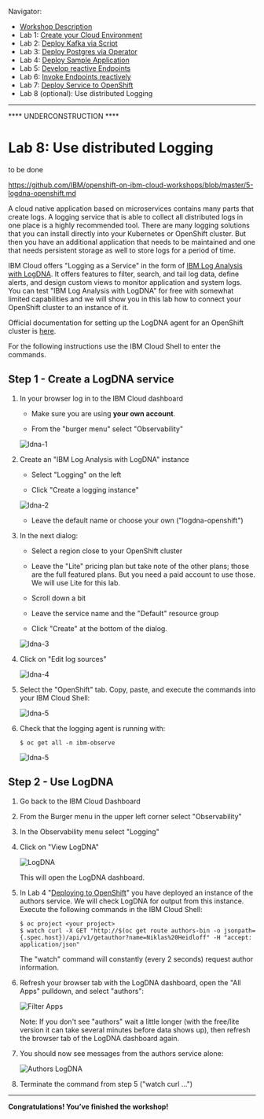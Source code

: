 Navigator:
* [Workshop Description](https://nheidloff.github.io/workshop-quarkus-openshift-reactive-endpoints/)
* Lab 1: [Create your Cloud Environment](lab1.md)
* Lab 2: [Deploy Kafka via Script](lab2.md)
* Lab 3: [Deploy Postgres via Operator](lab3.md)
* Lab 4: [Deploy Sample Application](lab4.md)
* Lab 5: [Develop reactive Endpoints](lab5.md)
* Lab 6: [Invoke Endpoints reactively](lab6.md)
* Lab 7: [Deploy Service to OpenShift](lab7.md)
* Lab 8 (optional): Use distributed Logging

---
**** UNDERCONSTRUCTION ****

# Lab 8: Use distributed Logging

to be done

https://github.com/IBM/openshift-on-ibm-cloud-workshops/blob/master/5-logdna-openshift.md

A cloud native application based on microservices contains many parts that create logs. A logging service that is able to collect all distributed logs in one place is a highly recommended tool. There are many logging solutions that you can install directly into your Kubernetes or OpenShift cluster. But then you have an additional application that needs to be maintained and one that needs persistent storage as well to store logs for a period of time. 

IBM Cloud offers "Logging as a Service" in the form of [IBM Log Analysis with LogDNA](https://cloud.ibm.com/docs/services/Log-Analysis-with-LogDNA?topic=LogDNA-getting-started#getting-started). It offers features to filter, search, and tail log data, define alerts, and design custom views to monitor application and system logs. You can test "IBM Log Analysis with LogDNA" for free with somewhat limited capabilities and we will show you in this lab how to connect your OpenShift cluster to an instance of it.

Official documentation for setting up the LogDNA agent for an OpenShift cluster is [here](https://cloud.ibm.com/docs/services/Log-Analysis-with-LogDNA?topic=LogDNA-config_agent_os_cluster).

For the following instructions use the IBM Cloud Shell to enter the commands.

## Step 1 - Create a LogDNA service

1. In your browser log in to the IBM Cloud dashboard

   * Make sure you are using **your own account**.

   * From the "burger menu" select "Observability"

   ![ldna-1](images/ldna-1.png)



1. Create an "IBM Log Analysis with LogDNA" instance

    * Select "Logging" on the left
   
   * Click "Create a logging instance"

   ![ldna-2](images/ldna-2.png)

   * Leave the default name or choose your own ("logdna-openshift")

1. In the next dialog:

   * Select a region close to your OpenShift cluster

   * Leave the "Lite" pricing plan but take note of the other plans; those are the full featured plans. But you need a paid account to use those. We will use Lite for this lab.

   * Scroll down a bit

   * Leave the service name and the "Default" resource group

   * Click "Create" at the bottom of the dialog.

   ![ldna-3](images/ldna-3.png)

  
1. Click on "Edit log sources"

   ![ldna-4](images/ldna-4.png)

1. Select the "OpenShift" tab. Copy, paste, and execute the commands into your IBM Cloud Shell:

   ![ldna-5](images/ldna-5.png)

1. Check that the logging agent is running with:

   ```
   $ oc get all -n ibm-observe
   ```
 
   ![ldna-5](images/ldna-6.png)


## Step 2 - Use LogDNA

1. Go back to the IBM Cloud Dashboard
2. From the Burger menu in the upper left corner select "Observability"
3. In the Observability menu select "Logging"
4. Click on "View LogDNA"

   ![LogDNA](images/logdna.png)

   This will open the LogDNA dashboard. 

5. In Lab 4 "[Deploying to OpenShift](4-openshift.md)" you have deployed an instance of the authors service. We will check LogDNA for output from this instance. Execute the following commands in the IBM Cloud Shell:

   ```
   $ oc project <your project>
   $ watch curl -X GET "http://$(oc get route authors-bin -o jsonpath={.spec.host})/api/v1/getauthor?name=Niklas%20Heidloff" -H "accept: application/json"
   ```
   
   The "watch" command will constantly (every 2 seconds) request author information.

6. Refresh your browser tab with the LogDNA dashboard, open the  "All Apps" pulldown, and select "authors":

   ![Filter Apps](images/logdna-filter-apps.png)

    Note: If you don't see "authors" wait a little longer (with the free/lite version it can take several minutes before data shows up), then refresh the browser tab of the LogDNA dashboard again.

7. You should now see messages from the authors service alone:

   ![Authors LogDNA](images/logdna-authors.png)

8. Terminate the command from step 5 ("watch curl ...")

---

__Congratulations! You’ve finished the workshop!__
